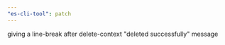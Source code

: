 ```yaml
---
"es-cli-tool": patch
---
```


giving a line-break after delete-context "deleted successfully" message
